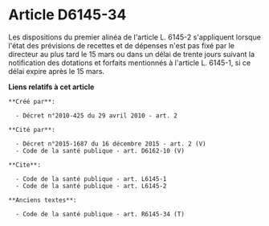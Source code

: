# Article D6145-34

Les dispositions du premier alinéa de l'article L. 6145-2 s'appliquent lorsque l'état des prévisions de recettes et de
dépenses n'est pas fixé par le directeur au plus tard le 15 mars ou dans un délai de trente jours suivant la notification des
dotations et forfaits mentionnés à l'article L. 6145-1, si ce délai expire après le 15 mars.

**Liens relatifs à cet article**

	**Créé par**:

	  - Décret n°2010-425 du 29 avril 2010 - art. 2

	**Cité par**:

	  - Décret n°2015-1687 du 16 décembre 2015 - art. 2 (V)
	  - Code de la santé publique - art. D6162-10 (V)

	**Cite**:

	  - Code de la santé publique - art. L6145-1
	  - Code de la santé publique - art. L6145-2

	**Anciens textes**:

	  - Code de la santé publique - art. R6145-34 (T)

